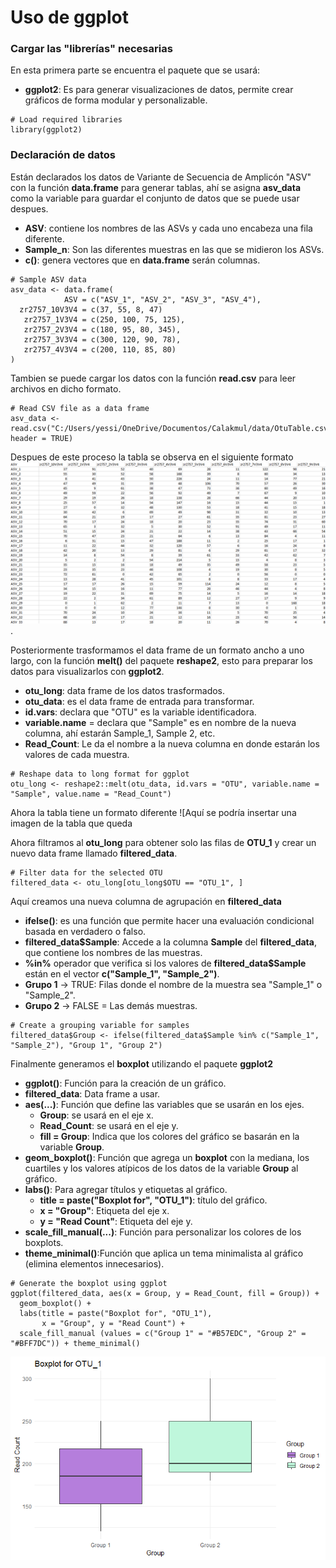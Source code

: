 # __Uso de ggplot__  
### Cargar las "librerías" necesarias  
En esta primera parte se encuentra el paquete que se usará:  
- **ggplot2**: Es para generar visualizaciones de datos, permite crear gráficos de forma modular y personalizable.
```
# Load required libraries
library(ggplot2)
```
### Declaración de datos  
Están declarados los datos de Variante de Secuencia de Amplicón "ASV" con la función **data.frame** para generar tablas, ahí se asigna **asv_data** como la variable para guardar el conjunto de datos que se puede usar despues.  
- **ASV**: contiene los nombres de las ASVs y cada uno encabeza una fila diferente.  
- **Sample_n**: Son las diferentes muestras en las que se midieron los ASVs.  
- **c()**: genera vectores que en **data.frame** serán columnas.
```
# Sample ASV data 
asv_data <- data.frame(
            ASV = c("ASV_1", "ASV_2", "ASV_3", "ASV_4"),
  zr2757_10V3V4 = c(37, 55, 8, 47) 
   zr2757_1V3V4 = c(250, 100, 75, 125),
   zr2757_2V3V4 = c(180, 95, 80, 345),
   zr2757_3V3V4 = c(300, 120, 90, 78),
   zr2757_4V3V4 = c(200, 110, 85, 80)
)
```
Tambien se puede cargar los datos con la función **read.csv** para leer archivos en dicho formato.  
```
# Read CSV file as a data frame
asv_data <- read.csv("C:/Users/yessi/OneDrive/Documentos/Calakmul/data/OtuTable.csv", header = TRUE)
```
Despues de este proceso la tabla se observa en el siguiente formato  
![image1](https://github.com/Yessica1535/Phylo_shinny/blob/main/images/Captura%20de%20pantalla%202024-10-30%20014132.png).

Posteriormente trasformamos el data frame de un formato ancho a uno largo, con la función **melt()** del paquete **reshape2**, esto para preparar los datos para visualizarlos con **ggplot2**.  
- **otu_long**: data frame de los datos trasformados.
- **otu_data**: es el data frame de entrada para transformar.
- **id.vars**: declara que "OTU" es la variable identificadora.  
- **variable.name** = declara que "Sample" es en nombre de la nueva columna, ahí estarán Sample_1, Sample 2, etc.  
- **Read_Count**: Le da el nombre a la nueva columna en donde estarán los valores de cada muestra.
```
# Reshape data to long format for ggplot
otu_long <- reshape2::melt(otu_data, id.vars = "OTU", variable.name = "Sample", value.name = "Read_Count")
```
Ahora la tabla tiene un formato diferente
![Aquí se podría insertar una imagen de la tabla que queda

Ahora filtramos al **otu_long** para obtener solo las filas de **OTU_1** y crear un nuevo data frame llamado **filtered_data**.  
```
# Filter data for the selected OTU
filtered_data <- otu_long[otu_long$OTU == "OTU_1", ]
```
Aquí  creamos una nueva columna de agrupación en **filtered_data**  
- **ifelse()**: es una función que permite hacer una evaluación condicional basada en verdadero o falso.
- **filtered_data$Sample**: Accede a la columna **Sample** del **filtered_data**, que contiene los nombres de las muestras.
- **%in%** operador que verifica si los valores de **filtered_data$Sample** están en el vector **c("Sample_1", "Sample_2")**.
- **Grupo 1** -> TRUE: Filas donde el nombre de la muestra sea "Sample_1" o "Sample_2".
- **Grupo 2** -> FALSE = Las demás muestras.
```
# Create a grouping variable for samples
filtered_data$Group <- ifelse(filtered_data$Sample %in% c("Sample_1", "Sample_2"), "Group 1", "Group 2")
```
Finalmente generamos el **boxplot** utilizando el paquete **ggplot2**  
- **ggplot()**: Función para la creación de un gráfico.
- **filtered_data**: Data frame a usar.
- **aes(...)**: Función que define las variables que se usarán en los ejes.
  - **Group**: se usará en el eje x.
  - **Read_Count**: se usará en el eje y.
  - **fill = Group**: Indica que los colores del gráfico se basarán en la variable **Group**.
- **geom_boxplot()**: Función que agrega un **boxplot** con la mediana, los cuartiles y los valores atípicos de los datos de la variable **Group** al gráfico.
- **labs()**: Para agregar títulos y etiquetas al gráfico.
  - **title = paste("Boxplot for", "OTU_1")**: título del gráfico.
  - **x = "Group"**: Etiqueta del eje x.
  - **y = "Read Count"**: Etiqueta del eje y.
- **scale_fill_manual(...)**: Función para personalizar los colores de los boxplots.
- **theme_minimal()**:Función que aplica un tema minimalista al gráfico (elimina elementos innecesarios).
```
# Generate the boxplot using ggplot
ggplot(filtered_data, aes(x = Group, y = Read_Count, fill = Group)) +
  geom_boxplot() +
  labs(title = paste("Boxplot for", "OTU_1"),
       x = "Group", y = "Read Count") +
  scale_fill_manual (values = c("Group 1" = "#B57EDC", "Group 2" = "#BFF7DC")) + theme_minimal()
```
![image1](https://github.com/Yessica1535/Phylo_shinny/blob/main/images/Rplot01.png)
